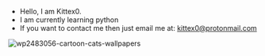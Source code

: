 - Hello, I am Kittex0.
- I am currently learning python
- If you want to contact me then just email me at: kittex0@protonmail.com

<!---
Kittex0/Kittex0 is a ✨ special ✨ repository because its `README.md` (this file) appears on your GitHub profile.
You can click the Preview link to take a look at your changes.
--->





![wp2483056-cartoon-cats-wallpapers](https://user-images.githubusercontent.com/83418310/125072967-fa72bc80-e0c3-11eb-9c62-d150304be75f.jpg)
